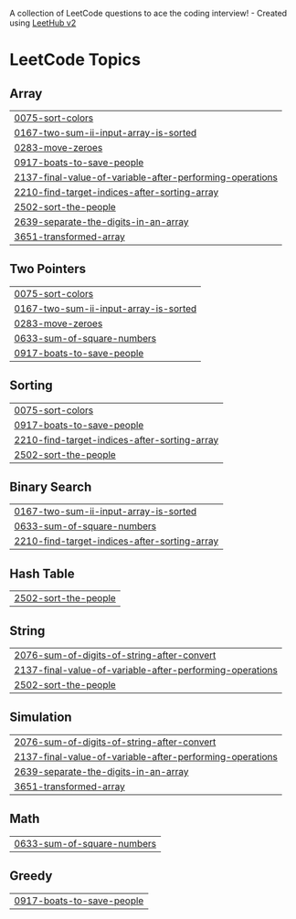 A collection of LeetCode questions to ace the coding interview! - Created using [LeetHub v2](https://github.com/arunbhardwaj/LeetHub-2.0)
<!---LeetCode Topics Start-->
# LeetCode Topics
## Array
|  |
| ------- |
| [0075-sort-colors](https://github.com/abiy-120/5k_dsa_tutorial/tree/master/0075-sort-colors) |
| [0167-two-sum-ii-input-array-is-sorted](https://github.com/abiy-120/5k_dsa_tutorial/tree/master/0167-two-sum-ii-input-array-is-sorted) |
| [0283-move-zeroes](https://github.com/abiy-120/5k_dsa_tutorial/tree/master/0283-move-zeroes) |
| [0917-boats-to-save-people](https://github.com/abiy-120/5k_dsa_tutorial/tree/master/0917-boats-to-save-people) |
| [2137-final-value-of-variable-after-performing-operations](https://github.com/abiy-120/5k_dsa_tutorial/tree/master/2137-final-value-of-variable-after-performing-operations) |
| [2210-find-target-indices-after-sorting-array](https://github.com/abiy-120/5k_dsa_tutorial/tree/master/2210-find-target-indices-after-sorting-array) |
| [2502-sort-the-people](https://github.com/abiy-120/5k_dsa_tutorial/tree/master/2502-sort-the-people) |
| [2639-separate-the-digits-in-an-array](https://github.com/abiy-120/5k_dsa_tutorial/tree/master/2639-separate-the-digits-in-an-array) |
| [3651-transformed-array](https://github.com/abiy-120/5k_dsa_tutorial/tree/master/3651-transformed-array) |
## Two Pointers
|  |
| ------- |
| [0075-sort-colors](https://github.com/abiy-120/5k_dsa_tutorial/tree/master/0075-sort-colors) |
| [0167-two-sum-ii-input-array-is-sorted](https://github.com/abiy-120/5k_dsa_tutorial/tree/master/0167-two-sum-ii-input-array-is-sorted) |
| [0283-move-zeroes](https://github.com/abiy-120/5k_dsa_tutorial/tree/master/0283-move-zeroes) |
| [0633-sum-of-square-numbers](https://github.com/abiy-120/5k_dsa_tutorial/tree/master/0633-sum-of-square-numbers) |
| [0917-boats-to-save-people](https://github.com/abiy-120/5k_dsa_tutorial/tree/master/0917-boats-to-save-people) |
## Sorting
|  |
| ------- |
| [0075-sort-colors](https://github.com/abiy-120/5k_dsa_tutorial/tree/master/0075-sort-colors) |
| [0917-boats-to-save-people](https://github.com/abiy-120/5k_dsa_tutorial/tree/master/0917-boats-to-save-people) |
| [2210-find-target-indices-after-sorting-array](https://github.com/abiy-120/5k_dsa_tutorial/tree/master/2210-find-target-indices-after-sorting-array) |
| [2502-sort-the-people](https://github.com/abiy-120/5k_dsa_tutorial/tree/master/2502-sort-the-people) |
## Binary Search
|  |
| ------- |
| [0167-two-sum-ii-input-array-is-sorted](https://github.com/abiy-120/5k_dsa_tutorial/tree/master/0167-two-sum-ii-input-array-is-sorted) |
| [0633-sum-of-square-numbers](https://github.com/abiy-120/5k_dsa_tutorial/tree/master/0633-sum-of-square-numbers) |
| [2210-find-target-indices-after-sorting-array](https://github.com/abiy-120/5k_dsa_tutorial/tree/master/2210-find-target-indices-after-sorting-array) |
## Hash Table
|  |
| ------- |
| [2502-sort-the-people](https://github.com/abiy-120/5k_dsa_tutorial/tree/master/2502-sort-the-people) |
## String
|  |
| ------- |
| [2076-sum-of-digits-of-string-after-convert](https://github.com/abiy-120/5k_dsa_tutorial/tree/master/2076-sum-of-digits-of-string-after-convert) |
| [2137-final-value-of-variable-after-performing-operations](https://github.com/abiy-120/5k_dsa_tutorial/tree/master/2137-final-value-of-variable-after-performing-operations) |
| [2502-sort-the-people](https://github.com/abiy-120/5k_dsa_tutorial/tree/master/2502-sort-the-people) |
## Simulation
|  |
| ------- |
| [2076-sum-of-digits-of-string-after-convert](https://github.com/abiy-120/5k_dsa_tutorial/tree/master/2076-sum-of-digits-of-string-after-convert) |
| [2137-final-value-of-variable-after-performing-operations](https://github.com/abiy-120/5k_dsa_tutorial/tree/master/2137-final-value-of-variable-after-performing-operations) |
| [2639-separate-the-digits-in-an-array](https://github.com/abiy-120/5k_dsa_tutorial/tree/master/2639-separate-the-digits-in-an-array) |
| [3651-transformed-array](https://github.com/abiy-120/5k_dsa_tutorial/tree/master/3651-transformed-array) |
## Math
|  |
| ------- |
| [0633-sum-of-square-numbers](https://github.com/abiy-120/5k_dsa_tutorial/tree/master/0633-sum-of-square-numbers) |
## Greedy
|  |
| ------- |
| [0917-boats-to-save-people](https://github.com/abiy-120/5k_dsa_tutorial/tree/master/0917-boats-to-save-people) |
<!---LeetCode Topics End-->